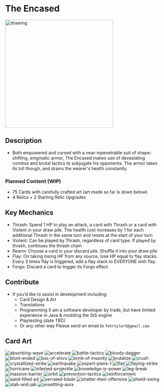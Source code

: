 # The Encased
<img src="https://github.com/tylerfehr/sts-encased-character/assets/56086429/cfa49aa3-b0bb-4590-98e4-73651fef7ed3" alt="drawing" width="350"/>

## Description
- Both empowered and cursed with a near-inpenetrable suit of shape-shifting, enigmatic armor, The Encased makes use of devastating combos and brutal tactics to subjugate his opponents. The armor takes its toll though, and drains the wearer's health constantly.

### Planned Content (WIP) 
- 75 Cards with carefully crafted art (art made so far is down below)
- 4 Relics + 2 Starting Relic Upgrades

## Key Mechanics

- Thrash: Spend 1 HP to play an attack, a card with Thrash or a card with Violent in your draw pile. The health cost increases by 1 for each additional Thrash in the same turn and resets at the start of your turn
- Violent: Can be played by Thrash, regardless of card type. If played by thrash, continues the thrash chain
- Rearm: Choose a card in your discard pile. Shuffle it into your draw pile
- Flay: On taking losing HP from any source, lose HP equal to flay stacks. Every 3 times flay is triggered, add a flay stack to EVERYONE with flay.
- Forgo: Discard a card to trigger its Forgo effect

## Contribute
- If you'd like to assist in development including:
  - Card Design & Art
  - Translations
  - Programming (I am a software developer by trade, but have limited experience in Java & modding the StS engine
  - Playtesting (date TBD)
  - Or any other way
Please send an email to `fehrtyler5@gmail.com`

## Card Art

![absorbing-wave](https://github.com/tylerfehr/sts-encased-character/assets/56086429/1ff10168-5ab3-4a58-8b51-732b98c668bd)
![accelerate](https://github.com/tylerfehr/sts-encased-character/assets/56086429/69fdc5cd-30e0-4d06-84b1-70b8c592a90e)
![battle-tactics](https://github.com/tylerfehr/sts-encased-character/assets/56086429/90f89f4c-5109-4c80-846e-9cec40eef875)
![bloody-dagger](https://github.com/tylerfehr/sts-encased-character/assets/56086429/1c863f35-fac2-4283-8d32-e1980ca49d6f)
![blunt-ended](https://github.com/tylerfehr/sts-encased-character/assets/56086429/4c4e1af9-53f9-4403-8e91-488cdda921d9)
![box-of-shivs](https://github.com/tylerfehr/sts-encased-character/assets/56086429/96a65e0d-32c2-4166-90e2-c2a76cf0a994)
![brink-of-insanity](https://github.com/tylerfehr/sts-encased-character/assets/56086429/c1296b9d-2362-4ada-bf48-6313b147b9b6)
![brutalize](https://github.com/tylerfehr/sts-encased-character/assets/56086429/def85bde-114f-4fbc-9466-019c9bc13756)
![crush](https://github.com/tylerfehr/sts-encased-character/assets/56086429/2be60ed0-ba18-44cc-87e1-be801d9b60e1)
![crystallized-strike](https://github.com/tylerfehr/sts-encased-character/assets/56086429/affd5ec7-cccb-4e95-96bf-15658e27f6ef)
![earthquake](https://github.com/tylerfehr/sts-encased-character/assets/56086429/45ba6fbf-085f-46a0-966f-b6443b698635)
![expert-plans-1](https://github.com/tylerfehr/sts-encased-character/assets/56086429/2e339448-e836-4b19-9a7e-1d32e872f628)
![flail](https://github.com/tylerfehr/sts-encased-character/assets/56086429/e593341a-002b-4545-b708-feaefc7aa063)
![flaying-strike](https://github.com/tylerfehr/sts-encased-character/assets/56086429/9ce37a95-e953-4034-8889-1bafba4edcca)
![hurricane](https://github.com/tylerfehr/sts-encased-character/assets/56086429/a2fd8519-6887-4a91-bad4-27ba876c7d99)
![infested-projectile](https://github.com/tylerfehr/sts-encased-character/assets/56086429/bd65b575-be85-40d4-a688-38a98d352073)
![knowledge-is-power](https://github.com/tylerfehr/sts-encased-character/assets/56086429/9d0a333b-f9ca-4e0c-a25e-7922d22e2fdb)
![leg-break](https://github.com/tylerfehr/sts-encased-character/assets/56086429/fde64855-2199-4357-ab8a-4a98e66a8c4c)
![massive-barrier](https://github.com/tylerfehr/sts-encased-character/assets/56086429/d87d8701-c669-4bb6-a2b8-8387712d1f19)
![orbit](https://github.com/tylerfehr/sts-encased-character/assets/56086429/262e7db6-6dcb-445e-a705-b0d010e3fff1)
![prevention-tactics](https://github.com/tylerfehr/sts-encased-character/assets/56086429/10d7891c-ea54-45f0-a420-24534e0eb866)
![reinforcement](https://github.com/tylerfehr/sts-encased-character/assets/56086429/714506f7-539c-48a5-858c-a575dfac5b28)
![sand-filled-pit](https://github.com/tylerfehr/sts-encased-character/assets/56086429/f04bf291-4c3f-47f5-884d-da8ffce58368)
![serrated-blade](https://github.com/tylerfehr/sts-encased-character/assets/56086429/54143de0-0708-497c-8cb6-a0764672af3c)
![shatter-their-offensive](https://github.com/tylerfehr/sts-encased-character/assets/56086429/6cbbdc8c-8e28-42a9-9b86-d299c4065029)
![shield-swing](https://github.com/tylerfehr/sts-encased-character/assets/56086429/5f09f9d7-2046-4e79-bf38-cb73a05057f7)
![stab-and-jab](https://github.com/tylerfehr/sts-encased-character/assets/56086429/f471d9a1-3b01-4b2b-ad0a-9d75cfc4a209)
![unsettling-aura](https://github.com/tylerfehr/sts-encased-character/assets/56086429/af891584-69ce-4a1b-b018-d581509c2c6d)

